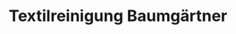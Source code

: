 ---
title: "Textilreinigung Baumgärtner"
url: /volkach/textilreinigung-baumgaertner/
shop: Wäscherei
---